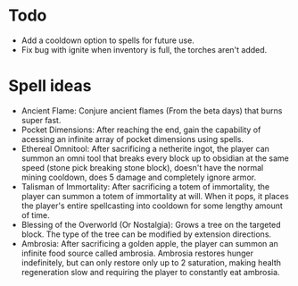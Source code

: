 # Todo

- Add a cooldown option to spells for future use.
- Fix bug with ignite when inventory is full, the torches aren't added.

# Spell ideas

- Ancient Flame: Conjure ancient flames (From the beta days) that burns super fast.
- Pocket Dimensions: After reaching the end, gain the capability of acessing an infinite array of pocket dimensions using spells.
- Ethereal Omnitool: After sacrificing a netherite ingot, the player can summon an omni tool that breaks every block up to obsidian at the same speed (stone pick breaking stone block), doesn't have the normal mining cooldown, does 5 damage and completely ignore armor.
- Talisman of Immortality: After sacrificing a totem of immortality, the player can summon a totem of immortality at will. When it pops, it places the player's entire spellcasting into cooldown for some lengthy amount of time.
- Blessing of the Overworld (Or Nostalgia): Grows a tree on the targeted block. The type of the tree can be modified by extension directions.
- Ambrosia: After sacrificing a golden apple, the player can summon an infinite food source called ambrosia. Ambrosia restores hunger indefinitely, but can only restore only up to 2 saturation, making health regeneration slow and requiring the player to constantly eat ambrosia.